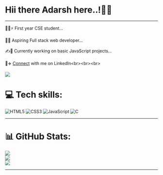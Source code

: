 # Hii there Adarsh here..!👋👋

-------

  🧑‍💻⚡ First year CSE student...<br><br>  🙇💫 Aspiring Full stack web developer...<br><br>  ✍️🌟 Currently working on basic JavaScript projects...<br><br>🚂✈️ [Connect]([https://www.linkedin.com/comm/mynetwork/discovery-see-all?usecase=PEOPLE_FOLLOWS&followMember=adarsh20082006&style=text-decoration:none](https://www.linkedin.com/in/adarsh20082006/)) with me on LinkedIn<br><br><br> 
  
![](https://visitcount.itsvg.in/api?id=Adarsh20082006&label=Profile%20Views&color=8&icon=4&pretty=true)

# 💻 Tech skills:
![HTML5](https://img.shields.io/badge/html5-%23E34F26.svg?style=plastic&logo=html5&logoColor=white) ![CSS3](https://img.shields.io/badge/css3-%231572B6.svg?style=plastic&logo=css3&logoColor=white) ![JavaScript](https://img.shields.io/badge/javascript-%23323330.svg?style=plastic&logo=javascript&logoColor=%23F7DF1E) ![C](https://img.shields.io/badge/c-%2300599C.svg?style=plastic&logo=c&logoColor=white)

-------

# 📊 GitHub Stats:
![](https://github-readme-stats.vercel.app/api?username=Adarsh20082006&theme=radical&hide_border=true&include_all_commits=false&count_private=false)<br/>
![](https://github-readme-streak-stats.herokuapp.com/?user=Adarsh20082006&theme=radical&hide_border=true)<br/>
![](https://github-readme-stats.vercel.app/api/top-langs/?username=Adarsh20082006&theme=radical&hide_border=true&include_all_commits=false&count_private=false&layout=compact)

---


<!-- Proudly created with GPRM ( https://gprm.itsvg.in ) -->
